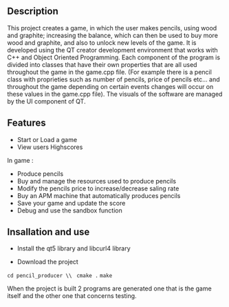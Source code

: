 ## Description

This project creates a game, in which the user makes pencils, using wood and graphite; increasing the balance, which can then be used to buy more wood and graphite, and also to unlock new levels of the game. It is developed using the QT creator development environment that works with C++ and Object Oriented Programming.
Each component of the program is divided into classes that have their own properties that are all used  throughout the game in the game.cpp file. (For example there is a pencil class with proprieties such as number of pencils, price of pencils etc... and throughout the game depending on certain events changes will occur on these values in the game.cpp file).
The visuals of the software are managed by the UI component of QT.


## Features
 
* Start or Load a game
* View users Highscores

In game :

* Produce pencils
* Buy and manage the resources used to produce pencils
* Modify the pencils price to increase/decrease saling rate 
* Buy an APM machine that automatically produces pencils
* Save your game and update the score
* Debug and use the sandbox function 

## Insallation and use

* Install the qt5 library and libcurl4 library

* Download the project

`cd pencil_producer \\` 
` cmake .`
 `make`
 
 When the project is built 2 programs are generated one that is the game itself and the other one that concerns testing.


